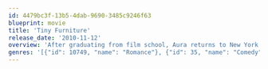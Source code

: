 ```yaml
---
id: 4479bc3f-13b5-4dab-9690-3485c9246f63
blueprint: movie
title: 'Tiny Furniture'
release_date: '2010-11-12'
overview: 'After graduating from film school, Aura returns to New York to live with her photographer mother, Siri, and her sister, Nadine, who has just finished high school. Aura is directionless and wonders where to go next in her career and her life. She takes a job in a restaurant and tries unsuccessfully to develop relationships with men, including Keith, a chef where she works, and cult Internet star Jed.'
genres: '[{"id": 10749, "name": "Romance"}, {"id": 35, "name": "Comedy"}, {"id": 18, "name": "Drama"}]'
---
```

